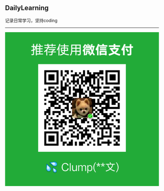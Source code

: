 ## DailyLearning
记录日常学习，坚持coding
  
---
![image](https://github.com/zzw-echo/DailyLearning/blob/master/images/%E7%82%B9%E6%88%91%E6%9C%89%E6%83%8A%E5%96%9C.png)